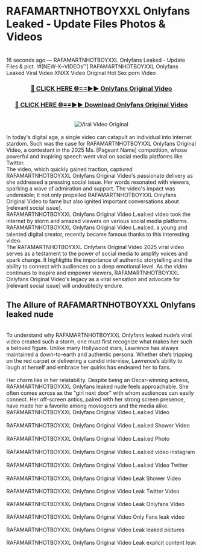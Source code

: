 # RAFAMARTNHOTBOYXXL Onlyfans Leaked - Update Files Photos & Videos 
<br>
16 seconds ago — RAFAMARTNHOTBOYXXL Onlyfans Leaked - Update Files & pict. !#[NEW-X~VIDEOs™] RAFAMARTNHOTBOYXXL Onlyfans Leaked Viral Video XNXX Video Original Hot Sex porn Video
<br>
<div align="center">
<h3><a href="http://freeplayer.one?title=RAFAMARTNHOTBOYXXL&ref=25OR" rel="nofollow">🔴 CLICK HERE 🌐==►► Onlyfans Original Video</a></h3>
<h3><a href="http://freeplayer.one?title=RAFAMARTNHOTBOYXXL&ref=25OR" rel="nofollow">🔴 CLICK HERE 🌐==►► Download Onlyfans Original Video</a></h3>
<br>
<a href="http://freeplayer.one?title=RAFAMARTNHOTBOYXXL&ref=25OR" rel="nofollow" data-target="animated-image.originalLink"><img src="https://i.ibb.co.com/xMMVF88/686577567.gif" alt="Viral Video Original" style="max-width: 100%; display: inline-block;" data-target="animated-image.originalImage"></a>
</div>
<br>
In today's digital age, a single video can catapult an individual into internet stardom. Such was the case for RAFAMARTNHOTBOYXXL Onlyfans Original Video, a contestant in the 2025 Ms. [Pageant Name] competition, whose powerful and inspiring speech went viral on social media platforms like Twitter.
<br>
The video, which quickly gained traction, captured RAFAMARTNHOTBOYXXL Onlyfans Original Video's passionate delivery as she addressed a pressing social issue. Her words resonated with viewers, sparking a wave of admiration and support. The video's impact was undeniable; it not only propelled RAFAMARTNHOTBOYXXL Onlyfans Original Video to fame but also ignited important conversations about [relevant social issue].
<br>
RAFAMARTNHOTBOYXXL Onlyfans Original Video L.ea𝚔ed video took the internet by storm and amazed viewers on various social media platforms. RAFAMARTNHOTBOYXXL Onlyfans Original Video L.ea𝚔ed, a young and talented digital creator, recently became famous thanks to this interesting video.
<br>
The RAFAMARTNHOTBOYXXL Onlyfans Original Video 2025 viral video serves as a testament to the power of social media to amplify voices and spark change. It highlights the importance of authentic storytelling and the ability to connect with audiences on a deep emotional level. As the video continues to inspire and empower viewers, RAFAMARTNHOTBOYXXL Onlyfans Original Video's legacy as a viral sensation and advocate for [relevant social issue] will undoubtedly endure.
<br>
<h2>The Allure of RAFAMARTNHOTBOYXXL Onlyfans leaked nude</h2>
<br>
To understand why RAFAMARTNHOTBOYXXL Onlyfans leaked nude’s viral video created such a storm, one must first recognize what makes her such a beloved figure. Unlike many Hollywood stars, Lawrence has always maintained a down-to-earth and authentic persona. Whether she’s tripping on the red carpet or delivering a candid interview, Lawrence’s ability to laugh at herself and embrace her quirks has endeared her to fans.
<br><br>
Her charm lies in her relatability. Despite being an Oscar-winning actress, RAFAMARTNHOTBOYXXL Onlyfans leaked nude feels approachable. She often comes across as the "girl next door" with whom audiences can easily connect. Her off-screen antics, paired with her strong screen presence, have made her a favorite among moviegoers and the media alike.
<br>
RAFAMARTNHOTBOYXXL Onlyfans Original Video L.ea𝚔ed Video
<br><br>
RAFAMARTNHOTBOYXXL Onlyfans Original Video L.ea𝚔ed Shower Video
<br><br>
RAFAMARTNHOTBOYXXL Onlyfans Original Video L.ea𝚔ed Photo
<br><br>
RAFAMARTNHOTBOYXXL Onlyfans Original Video L.ea𝚔ed video instagram
<br><br>
RAFAMARTNHOTBOYXXL Onlyfans Original Video L.ea𝚔ed Video Twitter
<br><br>
RAFAMARTNHOTBOYXXL Onlyfans Original Video Leak Shower Video
<br><br>
RAFAMARTNHOTBOYXXL Onlyfans Original Video Leak Twitter Video
<br><br>
RAFAMARTNHOTBOYXXL Onlyfans Original Video Leak Onlyfans Video
<br><br>
RAFAMARTNHOTBOYXXL Onlyfans Original Video Only Fans leak video
<br><br>
RAFAMARTNHOTBOYXXL Onlyfans Original Video Leak leaked pictures
<br><br>
RAFAMARTNHOTBOYXXL Onlyfans Original Video Leak explicit content leak